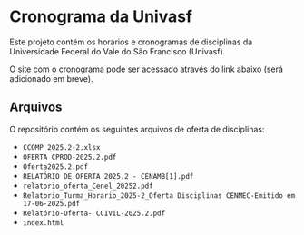 # Cronograma da Univasf

Este projeto contém os horários e cronogramas de disciplinas da Universidade Federal do Vale do São Francisco (Univasf).

O site com o cronograma pode ser acessado através do link abaixo (será adicionado em breve).

## Arquivos

O repositório contém os seguintes arquivos de oferta de disciplinas:

- `CCOMP 2025.2-2.xlsx`
- `OFERTA CPROD-2025.2.pdf`
- `Oferta2025.2.pdf`
- `RELATÓRIO DE OFERTA 2025.2 - CENAMB[1].pdf`
- `relatorio_oferta_Cenel_20252.pdf`
- `Relatorio_Turma_Horario_2025-2_Oferta Disciplinas CENMEC-Emitido em 17-06-2025.pdf`
- `Relatório-Oferta- CCIVIL-2025.2.pdf`
- `index.html` 
